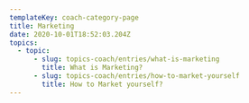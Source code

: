 ```yaml
---
templateKey: coach-category-page
title: Marketing
date: 2020-10-01T18:52:03.204Z
topics:
  - topic:
      - slug: topics-coach/entries/what-is-marketing
        title: What is Marketing?
      - slug: topics-coach/entries/how-to-market-yourself
        title: How to Market yourself?
---
```



